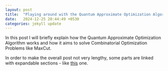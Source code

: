 ```yaml
---
layout: post
title:  "Playing around with the Quantum Approximate Optimization Algorithm"
date:   2024-12-25 20:44:49 +0530
categories: jekyll update
---
```

In this post I will briefly explain how the Quantum Approximate Optimization Algorithm works and how it aims to solve Combinatorial Optimization Problems like MaxCut.

In order to make the overall post not very lengthy, some parts are linked with expandable sections - like <a href="javascript:void(0);" onclick="expand('learnMore')" class="expand-trigger">this</a> one.
<section class="learnMore" style="display: none;">
  <hr>
    This is how the details would appear.
  <hr>
</section> 

[jekyll-docs]: https://jekyllrb.com/docs/home
[jekyll-gh]:   https://github.com/jekyll/jekyll
[jekyll-talk]: https://talk.jekyllrb.com/


